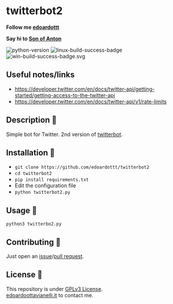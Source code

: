 # twitterbot2

**Follow me [edoardottt](https://twitter.com/edoardottt2)**

**Say hi to [Son of Anton](https://twitter.com/ai_testing)**

![python-version](https://github.com/edoardottt/images/blob/main/twitterbot2/python-version.svg)
![linux-build-success-badge](https://github.com/edoardottt/images/blob/main/twitterbot2/linux-build-success-badge.svg)
![win-build-success-badge.svg](https://github.com/edoardottt/images/blob/main/twitterbot2/win-build-success-badge.svg)

Useful notes/links
--------

- https://developer.twitter.com/en/docs/twitter-api/getting-started/getting-access-to-the-twitter-api
- https://developer.twitter.com/en/docs/twitter-api/v1/rate-limits

Description 🔦 
--------

Simple bot for Twitter. 2nd version of [twitterbot](https://github.com/edoardottt/twitterbot).

Installation 📡
-------

- `git clone https://github.com/edoardottt/twitterbot2`
- `cd twitterbot2`
- `pip install requirements.txt`
- Edit the configuration file
- `python twitterbot2.py`

Usage 🚀
-------

`python3 twitterbo2.py`

Contributing 🤝
--------

Just open an [issue](https://github.com/edoardottt/twitterbot2/issues)/[pull request](https://github.com/edoardottt/twitterbot2/pulls).

License 📝
--------

This repository is under [GPLv3 License](https://github.com/edoardottt/twitterbot2/blob/main/LICENSE).  
[edoardoottavianelli.it](https://www.edoardoottavianelli.it) to contact me.
